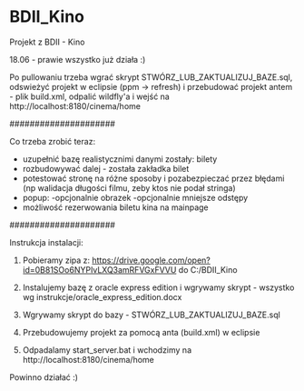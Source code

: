 ﻿# BDII_Kino
Projekt z BDII - Kino

18.06 - prawie wszystko już działa :)

Po pullowaniu trzeba wgrać skrypt STWÓRZ_LUB_ZAKTUALIZUJ_BAZE.sql, odswieżyć projekt w eclipsie (ppm -> refresh) i przebudować projekt antem - plik build.xml, odpalić wildfly'a i wejść na http://localhost:8180/cinema/home

#####################

Co trzeba zrobić teraz:
- uzupełnić bazę realistycznimi danymi zostały: bilety
- rozbudowywać dalej - została zakładka bilet
- potestować stronę na różne sposoby i pozabezpieczać przez błędami (np walidacja długości filmu, zeby ktos nie podał stringa)
- popup:
	-opcjonalnie obrazek 
	-opcjonalnie mniejsze odstępy
- możliwość rezerwowania biletu kina na mainpage

#####################

Instrukcja instalacji:

1. Pobieramy zipa z:
https://drive.google.com/open?id=0B81SOo6NYPIvLXQ3amRFVGxFVVU
do C:/BDII_Kino

2. Instalujemy bazę z oracle express edition i wgrywamy skrypt - wszystko wg instrukcje/oracle_express_edition.docx

3. Wgrywamy skrypt do bazy - STWÓRZ_LUB_ZAKTUALIZUJ_BAZE.sql

4. Przebudowujemy projekt za pomocą anta (build.xml) w eclipsie

5. Odpadalamy start_server.bat i wchodzimy na http://localhost:8180/cinema/home

Powinno działać :)